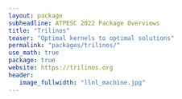 ```yaml
---
layout: package
subheadline: ATPESC 2022 Package Overviews
title: "Trilinos"
teaser: "Optimal kernels to optimal solutions"
permalink: "packages/trilinos/"
use_math: true
package: true
website: https://trilinos.org
header:
   image_fullwidth: "llnl_machine.jpg"
---
```

